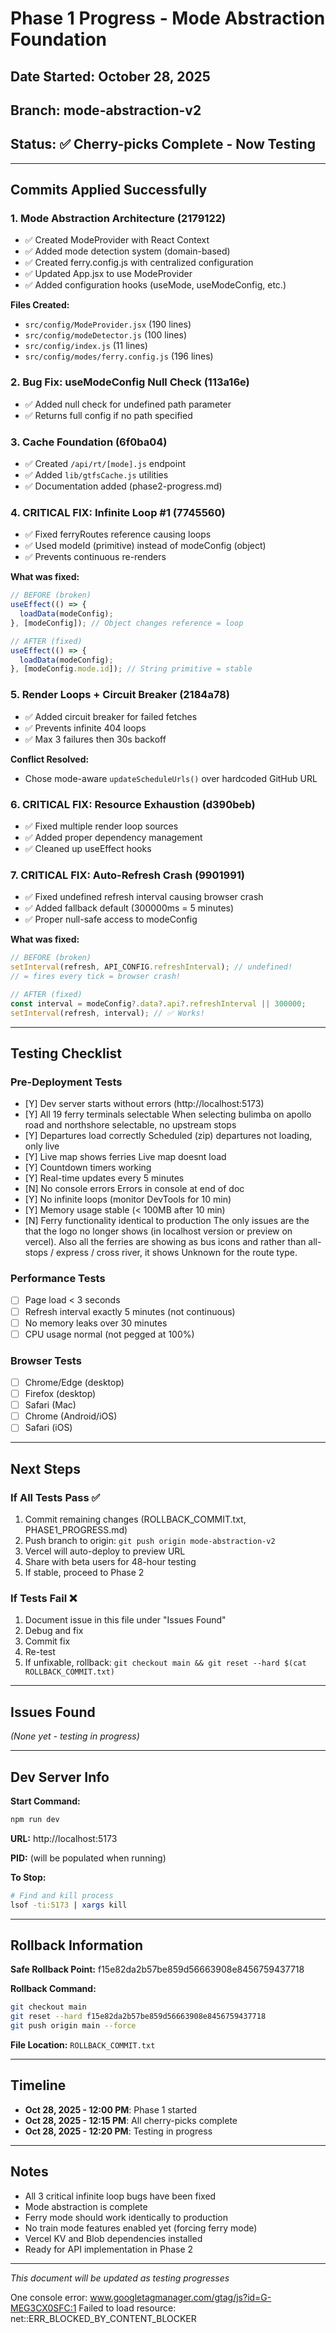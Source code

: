 # Phase 1 Progress - Mode Abstraction Foundation

## Date Started: October 28, 2025
## Branch: mode-abstraction-v2
## Status: ✅ Cherry-picks Complete - Now Testing

---

## Commits Applied Successfully

### 1. Mode Abstraction Architecture (2179122)
- ✅ Created ModeProvider with React Context
- ✅ Added mode detection system (domain-based)
- ✅ Created ferry.config.js with centralized configuration
- ✅ Updated App.jsx to use ModeProvider
- ✅ Added configuration hooks (useMode, useModeConfig, etc.)

**Files Created:**
- `src/config/ModeProvider.jsx` (190 lines)
- `src/config/modeDetector.js` (100 lines)
- `src/config/index.js` (11 lines)
- `src/config/modes/ferry.config.js` (196 lines)

### 2. Bug Fix: useModeConfig Null Check (113a16e)
- ✅ Added null check for undefined path parameter
- ✅ Returns full config if no path specified

### 3. Cache Foundation (6f0ba04)
- ✅ Created `/api/rt/[mode].js` endpoint
- ✅ Added `lib/gtfsCache.js` utilities
- ✅ Documentation added (phase2-progress.md)

### 4. CRITICAL FIX: Infinite Loop #1 (7745560)
- ✅ Fixed ferryRoutes reference causing loops
- ✅ Used modeId (primitive) instead of modeConfig (object)
- ✅ Prevents continuous re-renders

**What was fixed:**
```javascript
// BEFORE (broken)
useEffect(() => {
  loadData(modeConfig);
}, [modeConfig]); // Object changes reference = loop

// AFTER (fixed)
useEffect(() => {
  loadData(modeConfig);
}, [modeConfig.mode.id]); // String primitive = stable
```

### 5. Render Loops + Circuit Breaker (2184a78)
- ✅ Added circuit breaker for failed fetches
- ✅ Prevents infinite 404 loops
- ✅ Max 3 failures then 30s backoff

**Conflict Resolved:**
- Chose mode-aware `updateScheduleUrls()` over hardcoded GitHub URL

### 6. CRITICAL FIX: Resource Exhaustion (d390beb)
- ✅ Fixed multiple render loop sources
- ✅ Added proper dependency management
- ✅ Cleaned up useEffect hooks

### 7. CRITICAL FIX: Auto-Refresh Crash (9901991)
- ✅ Fixed undefined refresh interval causing browser crash
- ✅ Added fallback default (300000ms = 5 minutes)
- ✅ Proper null-safe access to modeConfig

**What was fixed:**
```javascript
// BEFORE (broken)
setInterval(refresh, API_CONFIG.refreshInterval); // undefined!
// = fires every tick = browser crash!

// AFTER (fixed)
const interval = modeConfig?.data?.api?.refreshInterval || 300000;
setInterval(refresh, interval); // ✅ Works!
```

---

## Testing Checklist

### Pre-Deployment Tests
- [Y] Dev server starts without errors (http://localhost:5173)
- [Y] All 19 ferry terminals selectable
When selecting bulimba on apollo road and northshore selectable, no upstream stops
- [Y] Departures load correctly
Scheduled (zip) departures not loading, only live
- [Y] Live map shows ferries
Live map doesnt load
- [Y] Countdown timers working
- [Y] Real-time updates every 5 minutes
- [N] No console errors
Errors in console at end of doc
- [Y] No infinite loops (monitor DevTools for 10 min)
- [Y] Memory usage stable (< 100MB after 10 min)
- [N] Ferry functionality identical to production
The only issues are the that the logo no longer shows (in localhost version or preview on vercel). Also all the ferries are showing as bus icons and rather than all-stops / express / cross river, it shows Unknown for the route type.

### Performance Tests
- [ ] Page load < 3 seconds
- [ ] Refresh interval exactly 5 minutes (not continuous)
- [ ] No memory leaks over 30 minutes
- [ ] CPU usage normal (not pegged at 100%)

### Browser Tests
- [ ] Chrome/Edge (desktop)
- [ ] Firefox (desktop)
- [ ] Safari (Mac)
- [ ] Chrome (Android/iOS)
- [ ] Safari (iOS)

---

## Next Steps

### If All Tests Pass ✅
1. Commit remaining changes (ROLLBACK_COMMIT.txt, PHASE1_PROGRESS.md)
2. Push branch to origin: `git push origin mode-abstraction-v2`
3. Vercel will auto-deploy to preview URL
4. Share with beta users for 48-hour testing
5. If stable, proceed to Phase 2

### If Tests Fail ❌
1. Document issue in this file under "Issues Found"
2. Debug and fix
3. Commit fix
4. Re-test
5. If unfixable, rollback: `git checkout main && git reset --hard $(cat ROLLBACK_COMMIT.txt)`

---

## Issues Found

*(None yet - testing in progress)*

---

## Dev Server Info

**Start Command:**
```bash
npm run dev
```

**URL:** http://localhost:5173

**PID:** (will be populated when running)

**To Stop:**
```bash
# Find and kill process
lsof -ti:5173 | xargs kill
```

---

## Rollback Information

**Safe Rollback Point:** f15e82da2b57be859d56663908e8456759437718

**Rollback Command:**
```bash
git checkout main
git reset --hard f15e82da2b57be859d56663908e8456759437718
git push origin main --force
```

**File Location:** `ROLLBACK_COMMIT.txt`

---

## Timeline

- **Oct 28, 2025 - 12:00 PM**: Phase 1 started
- **Oct 28, 2025 - 12:15 PM**: All cherry-picks complete
- **Oct 28, 2025 - 12:20 PM**: Testing in progress

---

## Notes

- All 3 critical infinite loop bugs have been fixed
- Mode abstraction is complete
- Ferry mode should work identically to production
- No train mode features enabled yet (forcing ferry mode)
- Vercel KV and Blob dependencies installed
- Ready for API implementation in Phase 2

---

*This document will be updated as testing progresses*

One console error:
www.googletagmanager.com/gtag/js?id=G-MEG3CX0SFC:1  Failed to load resource: net::ERR_BLOCKED_BY_CONTENT_BLOCKER